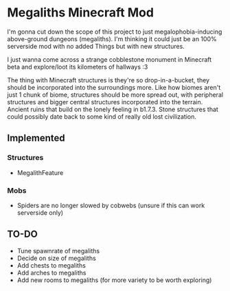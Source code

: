 # Megaliths Minecraft Mod

I'm gonna cut down the scope of this project to just megalophobia-inducing above-ground dungeons (megaliths). I'm thinking
it could just be an 100% serverside mod with no added Things but with new structures.

I just wanna come across a strange cobblestone monument in Minecraft beta and explore/loot its kilometers of hallways :3

The thing with Minecraft structures is they're so drop-in-a-bucket, they should be incorporated into the surroundings more.
Like how biomes aren't just 1 chunk of biome, structures should be more spread out, with peripheral structures and bigger
central structures incorporated into the terrain. Ancient ruins that build on the lonely feeling in b1.7.3.
Stone structures that could possibly date back to some kind of really old lost civilization.

## Implemented

### Structures

- MegalithFeature

### Mobs

- Spiders are no longer slowed by cobwebs (unsure if this can work serverside only)

## TO-DO

- Tune spawnrate of megaliths
- Decide on size of megaliths
- Add chests to megaliths
- Add arches to megaliths
- Add new rooms to megaliths (for more variety to be worth exploring)